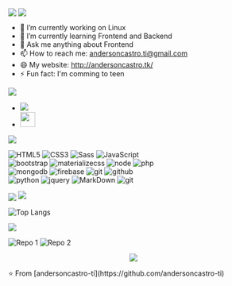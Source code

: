 <img align="center" src="https://raw.githubusercontent.com/andersoncastro-ti/andersoncastro-ti/master/assets/banner.gif"/>

<img align="center" src="https://github.com/andersoncastro-ti/andersoncastro-ti/blob/master/assets/about.png?raw=true"/>

- 🔭 I’m currently working on Linux
- 🌱 I’m currently learning Frontend and Backend
- 💬 Ask me anything about Frontend
- 📫 How to reach me: andersoncastro.ti@gmail.com
- 😄 My website: http://andersoncastro.tk/
- ⚡ Fun fact: I'm comming to teen

<img align="center" src="https://github.com/andersoncastro-ti/andersoncastro-ti/blob/master/assets/connect.png?raw=true"/>

- <a href="https://www.instagram.com/teen_developer/"><img src="https://img.shields.io/badge/instagram%20@teen_developer-0078D4?style=for-the-badge&logo=instagram&logoColor=white"/></a>
- <a href="http://andersoncastro.tk/"><img height="30px" src="https://img.shields.io/badge/My%20Website:%20andersoncastro.tk-0078D4?style=for-the-badge&logo=google%20chrome&logoColor=white"/></a>

<img align="center" src="https://github.com/andersoncastro-ti/andersoncastro-ti/blob/master/assets/skills.png?raw=true">

![HTML5](https://img.shields.io/badge/html%205-grey?style=for-the-badge&logo=html5&logoColor=white&labelColor=0078D4)
![CSS3](https://img.shields.io/badge/css%203-grey?style=for-the-badge&logo=css3&logoColor=white&labelColor=0078D4)
![Sass](https://img.shields.io/badge/sass-grey?style=for-the-badge&logo=sass&logoColor=white&labelColor=0078D4)
![JavaScript](https://img.shields.io/badge/-JavaScript-grey?style=for-the-badge&logo=javascript&logoColor=white&labelColor=0078D4)
<br>
![bootstrap](https://img.shields.io/badge/-bootstrap-grey?style=for-the-badge&logo=bootstrap&logoColor=white&labelColor=0078D4)
![materializecss](https://img.shields.io/badge/Materialize%20css-grey?style=for-the-badge&logo=google&logoColor=white&labelColor=0078D4)
![node](https://img.shields.io/badge/-node-grey?style=for-the-badge&logo=node.js&logoColor=white&labelColor=0078D4)
![php](https://img.shields.io/badge/-php-grey?style=for-the-badge&logo=php&logoColor=white&labelColor=0078D4)
<br>
![mongodb](https://img.shields.io/badge/-mongodb-grey?style=for-the-badge&logo=mongodb&logoColor=white&labelColor=0078D4)
![firebase](https://img.shields.io/badge/-firebase-grey?style=for-the-badge&logo=firebase&logoColor=white&labelColor=0078D4)
![git](https://img.shields.io/badge/-git-grey?style=for-the-badge&logo=git&logoColor=white&labelColor=0078D4)
![github](https://img.shields.io/badge/-github-grey?style=for-the-badge&logo=github&logoColor=white&labelColor=0078D4)
<br>
![python](https://img.shields.io/badge/-python-grey?style=for-the-badge&logo=python&logoColor=white&labelColor=0078D4)
![jquery](https://img.shields.io/badge/-jquery-grey?style=for-the-badge&logo=jquery&logoColor=white&labelColor=0078D4)
![MarkDown](https://img.shields.io/badge/-Markdown-grey?style=for-the-badge&logo=Markdown&logoColor=white&labelColor=0078D4)
![git](https://img.shields.io/badge/-git-grey?style=for-the-badge&logo=git&logoColor=white&labelColor=0078D4)


<img align="center" src="https://github.com/andersoncastro-ti/andersoncastro-ti/blob/master/assets/git.png?raw=true"/>

<img src="https://github-readme-stats.vercel.app/api?username=andersoncastro-ti&show_icons=true&theme=radical&title_color=0078D4&text_color=fff&icon_color=0078D4">

![Top Langs](https://github-readme-stats.vercel.app/api/top-langs/?username=andersoncastro-ti&theme=radical&title_color=0078D4&text_color=fff)

<img src="https://github.com/andersoncastro-ti/andersoncastro-ti/blob/master/assets/repo.png?raw=true">

![Repo 1](https://github-readme-stats.vercel.app/api/pin/?username=andersoncastro-ti&repo=sprintnote&show_icons=true&theme=radical&title_color=0078D4&text_color=fff&icon_color=0078D4)
![Repo 2](https://github-readme-stats.vercel.app/api/pin/?username=andersoncastro-ti&repo=covid-chatbot&show_icons=true&theme=radical&title_color=0078D4&text_color=fff&icon_color=0078D4)

<p align="center">
<img src="https://visitor-badge.laobi.icu/badge?page_id=andersoncastro-ti" id="counter">
</p>
⭐️ From [andersoncastro-ti](https://github.com/andersoncastro-ti)

